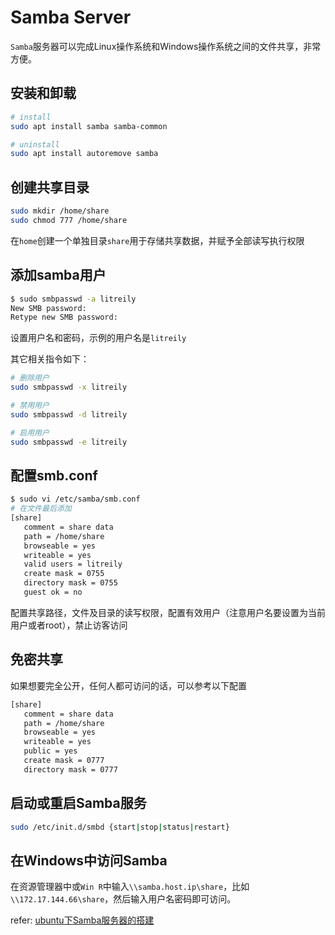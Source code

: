 # Samba Server

`Samba`服务器可以完成Linux操作系统和Windows操作系统之间的文件共享，非常方便。

## 安装和卸载

``` bash
# install
sudo apt install samba samba-common

# uninstall
sudo apt install autoremove samba
```

## 创建共享目录

``` bash
sudo mkdir /home/share
sudo chmod 777 /home/share
```

在`home`创建一个单独目录`share`用于存储共享数据，并赋予全部读写执行权限

## 添加samba用户

``` bash
$ sudo smbpasswd -a litreily
New SMB password:
Retype new SMB password:
```

设置用户名和密码，示例的用户名是`litreily`

其它相关指令如下：

``` bash
# 删除用户
sudo smbpasswd -x litreily

# 禁用用户
sudo smbpasswd -d litreily

# 启用用户
sudo smbpasswd -e litreily
```

## 配置smb.conf

``` bash
$ sudo vi /etc/samba/smb.conf
# 在文件最后添加
[share]
   comment = share data
   path = /home/share
   browseable = yes
   writeable = yes
   valid users = litreily
   create mask = 0755
   directory mask = 0755
   guest ok = no
```

配置共享路径，文件及目录的读写权限，配置有效用户（注意用户名要设置为当前用户或者root），禁止访客访问

## 免密共享

如果想要完全公开，任何人都可访问的话，可以参考以下配置

``` bash
[share]
   comment = share data
   path = /home/share
   browseable = yes
   writeable = yes
   public = yes
   create mask = 0777
   directory mask = 0777
```

## 启动或重启Samba服务

``` bash
sudo /etc/init.d/smbd {start|stop|status|restart}
```

## 在Windows中访问Samba

在资源管理器中或`Win R`中输入`\\samba.host.ip\share`，比如`\\172.17.144.66\share`，然后输入用户名密码即可访问。

refer: [ubuntu下Samba服务器的搭建](https://blog.csdn.net/u012478275/article/details/78876181)
